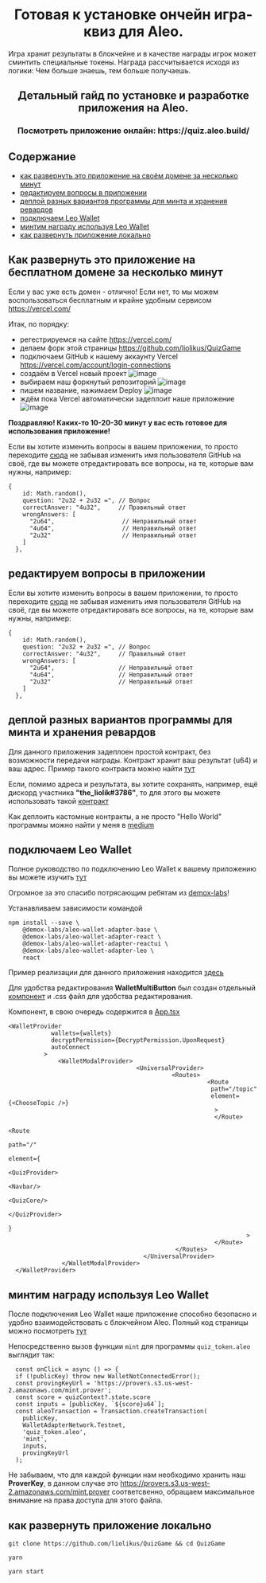 <h1 align="center">Готовая к установке ончейн игра-квиз для Aleo.</h1>
Игра хранит результаты в блокчейне и в качестве награды игрок может сминтить специальные токены.
Награда рассчитывается исходя из логики: Чем больше знаешь, тем больше получаешь.

<h2 align="center">Детальный гайд по установке и разработке приложения на Aleo.</h2>
<h3 align="center">Посмотреть приложение онлайн: https://quiz.aleo.build/</h3>


## Содержание
  - [как развернуть это приложение на своём домене за несколько минут](#как-развернуть-это-приложение-на-бесплатном-домене-за-несколько-минут)
  - [редактируем вопросы в приложении](#редактируем-вопросы-в-приложении)
  - [деплой разных вариантов программы для минта и хранения ревардов](#деплой-разных-вариантов-программы-для-минта-и-хранения-ревардов)
  - [подключаем Leo Wallet](#подключаем-leo-wallet)
  - [минтим награду используя Leo Wallet](#минтим-награду-используя-leo-wallet)
  - [как развернуть приложение локально](#как-развернуть-приложение-локально)
 
## Как развернуть это приложение на бесплатном домене за несколько минут
Если у вас уже есть домен - отлично!
Если нет, то мы можем воспользоваться бесплатным и крайне удобным сервисом https://vercel.com/

Итак, по порядку:
  - регестрируемся на сайте https://vercel.com/
  - делаем форк этой страницы https://github.com/liolikus/QuizGame
  - подключаем GitHub к нашему аккаунту Vercel https://vercel.com/account/login-connections
  - создаём в Vercel новый проект ![image](https://github.com/liolikus/QuizGame/assets/85246338/995f4308-336e-4260-8107-c2f555afe02b)
  - выбираем наш форкнутый репозиторий ![image](https://github.com/liolikus/QuizGame/assets/85246338/639f016a-4ed2-43dd-a223-fd5064b841aa)
  - пишем название, нажимаем Deploy ![image](https://github.com/liolikus/QuizGame/assets/85246338/59732ffa-3c37-4342-9d77-cfde1611eea4)
  - ждём пока Vercel автоматически задеплоит наше приложение ![image](https://github.com/liolikus/QuizGame/assets/85246338/f9303bda-7692-4ac3-8b0b-ad952b4a139a)
 
 **Поздравляю! Каких-то 10-20-30 минут у вас есть готовое для использования приложение!**

Если вы хотите изменить вопросы в вашем приложении, то просто переходите [сюда](https://github.com/liolikus/QuizGame/blob/main/src/Game/randomdata.ts) не забывая изменить имя пользователя GitHub на своё, где вы можете отредактировать все вопросы, на те, которые вам нужны, например:
```tsx
{
    id: Math.random(),
    question: "2u32 + 2u32 =", // Вопрос
    correctAnswer: "4u32",     // Правильный ответ
    wrongAnswers: [
      "2u64",                   // Неправильный ответ
      "4u64",                   // Неправильный ответ
      "2u32"                    // Неправильный ответ
    ]
  },
```

## редактируем вопросы в приложении
Если вы хотите изменить вопросы в вашем приложении, то просто переходите [сюда](https://github.com/liolikus/QuizGame/blob/main/src/Game/randomdata.ts) не забывая изменить имя пользователя GitHub на своё, где вы можете отредактировать все вопросы, на те, которые вам нужны, например:
```tsx
{
    id: Math.random(),
    question: "2u32 + 2u32 =", // Вопрос
    correctAnswer: "4u32",     // Правильный ответ
    wrongAnswers: [
      "2u64",                  // Неправильный ответ
      "4u64",                  // Неправильный ответ
      "2u32"                   // Неправильный ответ
    ]
  },
```
## деплой разных вариантов программы для минта и хранения ревардов
Для данного приложения задеплоен простой контракт, без возможности передачи награды.
Контракт хранит ваш результат (u64) и ваш адрес.
Пример такого контракта можно найти [тут](https://github.com/liolikus/quiz_token)

Если, помимо адреса и результата, вы хотите сохранять, например, ещё дискорд участника **"the_liolik#3786"**, то для этого вы можете использовать такой [контракт](https://github.com/liolikus/quiz_token_with_username)

Как деплоить кастомные контракты, а не просто "Hello World" программы можно найти у меня в [medium](https://medium.com/@alex.brunko)
## подключаем Leo Wallet
Полное руководство по подключению Leo Wallet к вашему приложению вы можете изучить [тут](https://github.com/demox-labs/aleo-wallet-adapter)

Огромное за это спасибо потрясающим ребятам из [demox-labs](https://github.com/demox-labs)!

Устанавливаем зависимости командой
```
npm install --save \
    @demox-labs/aleo-wallet-adapter-base \
    @demox-labs/aleo-wallet-adapter-react \
    @demox-labs/aleo-wallet-adapter-reactui \
    @demox-labs/aleo-wallet-adapter-leo \
    react
```
Пример реализации для данного приложения находится [здесь](https://github.com/liolikus/QuizGame/blob/main/src/App.tsx)

Для удобства редактирования **WalletMultiButton** был создан отдельный [компонент](https://github.com/liolikus/QuizGame/tree/main/src/Game/pages/quizGame/components/navbar) и .css файл для удобства редактирования.

Компонент, в свою очередь содержится в [App.tsx](https://github.com/liolikus/QuizGame/blob/main/src/App.tsx)
```tsx
<WalletProvider
            wallets={wallets}
            decryptPermission={DecryptPermission.UponRequest}
            autoConnect
          >
              <WalletModalProvider> 
                                    <UniversalProvider>
                                              <Routes>
                                                        <Route
                                                         path="/topic"
                                                         element={<ChooseTopic />}
                                                          >
                                                          </Route>
                                                                   <Route
                                                                    path="/"
                                                                    element={
                                                                          <QuizProvider>
                                                                                              <Navbar/>
                                                                                  <QuizCore/>
                                                                           </QuizProvider>
                                                                             }
                                                                   >
                                                          </Route>
                                               </Routes>
                                      </UniversalProvider>
               </WalletModalProvider>
  </WalletProvider>
```
## минтим награду используя Leo Wallet
После подключения Leo Wallet наше приложение способно безопасно и удобно взаимодействовать с блокчейном Aleo.
Полный код страницы можно посмотреть [тут](https://github.com/liolikus/QuizGame/blob/main/src/Game/pages/quizGame/components/result/Result.tsx)

Непосредственно вызов функции `mint` для программы `quiz_token.aleo` выглядит так:
  ```tsx
    const onClick = async () => {
    if (!publicKey) throw new WalletNotConnectedError();
    const provingKeyUrl = 'https://provers.s3.us-west-2.amazonaws.com/mint.prover';
    const score = quizContext?.state.score
    const inputs = [publicKey, `${score}u64`];
    const aleoTransaction = Transaction.createTransaction(
      publicKey,
      WalletAdapterNetwork.Testnet,
      'quiz_token.aleo',
      'mint',
      inputs,
      provingKeyUrl
    );
  ```
Не забываем, что для каждой функции нам необходимо хранить наш **ProverKey**, в данном случае это https://provers.s3.us-west-2.amazonaws.com/mint.prover соответсвенно, обращаем максимальное внимание на права доступа для этого файла.

## как развернуть приложение локально
```
git clone https://github.com/liolikus/QuizGame && cd QuizGame
 ```
 ```
 yarn
 ```
 ```
 yarn start
 ```

